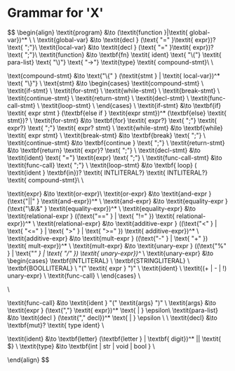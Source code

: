 # Grammar for 'X'

$$
\begin{align}
\textit{program} &\to (\textit{function }|\textit{ global-var})^*  \\ \\
\textit{global-var} &\to \textit{decl } (\text{ "=" }\textit{ expr})? \text{ ";"}\\
\textit{local-var} &\to \textit{decl } (\text{ "=" }\textit{ expr})? \text{ ";"}\\
\textit{function} &\to \textbf{fn} \textit{ ident} \text{ "\\("} \textit{ para-list} \text{ "\\)"} \text{ "->"}
\textit{type} \textit{ compound-stmt}\\ \\

\text{compound-stmt} &\to \text{"\\\{" } (\textit{stmt } | \textit{ local-var})^* \text{ "\\\}"} \\
\text{stmt} &\to
\begin{cases}
\textit{compound-stmt} \\
\textit{if-stmt} \\
\textit{for-stmt} \\
\textit{while-stmt} \\
\textit{break-stmt} \\
\textit{continue-stmt} \\
\textit{return-stmt} \\
\textit{decl-stmt} \\
\textit{func-call-stmt} \\
\textit{loop-stmt} \\
\end{cases} \\
\textit{if-stmt} &\to \textbf{if} \textit{ expr stmt } (\textbf{else if } \textit{expr stmt})^* (\textbf{else} \textit{
stmt})? \\
\textit{for-stmt} &\to \textbf{for} \textit{ expr?} \text{ ";"} \textit{ expr?} \text{ ";"} \textit{ expr? stmt} \\
\textit{while-stmt} &\to \textbf{while} \textit{ expr stmt} \\
\textit{break-stmt} &\to \textbf{break} \text{ ";"} \\
\textit{continue-stmt} &\to \textbf{continue } \text{ ";"} \\
\textit{return-stmt} &\to \textbf{return} \textit{ expr}? \text{ ";"} \\
\textit{decl-stmt} &\to \textit{ident} \text{ "="} \textit{expr} \text{ ";"} \\
\textit{func-call-stmt} &\to \textit{func-call} \text{ ";"} \\
\textit{loop-stmt} &\to \textbf{ loop} ( \textit{ident } \textbf{in})? \textit{ INTLITERAL?} \textit{ INTLITERAL?} \textit{ compound-stmt}\\ \\

\textit{expr} &\to \textit{or-expr}\\
\textit{or-expr} &\to \textit{and-expr } (\text{"||" } \textit{and-expr})^* \\
\textit{and-expr} &\to \textit{equality-expr } (\text{"\\\&\\\&" } \textit{equality-expr})^* \\
\textit{equality-expr} &\to \textit{relational-expr } ((\text{"==" } | \text{ "!=" }) \textit{ relational-expr})^* \\
\textit{relational-expr} &\to \textit{additive-expr } ((\text{"<" } | \text{ "<=" } | \text{ ">" } | \text{ ">=" })
\textit{ additive-expr})^* \\
\textit{additive-expr} &\to \textit{mult-expr } ((\text{"-" } | \text{ "+" }) \textit{ mult-expr})^* \\
\textit{mult-expr} &\to \textit{unary-expr } ((\text{"\%" } | \text{"*" } | \text{ "/" }) \textit{ unary-expr})^* \\
\textit{unary-expr} &\to
\begin{cases}
\textbf{INTLITERAL} \\
\textbf{STRINGLITERAL} \\
\textbf{BOOLLITERAL} \\
"(" \textit{ expr } ")" \\
\textit{ident} \\
\textit{(+ | - | !) unary-expr} \\
\textit{func-call} \\
\end{cases} \\

\\

\textit{func-call} &\to \textit{ident } "(" \textit{args} ")" \\
\textit{args} &\to \textit{expr } (\text{","} \textit{ expr})^* \text{ | } \epsilon\\
\textit{para-list} &\to \textit{decl } (\textit{"," decl})^*  \text{ | } \epsilon \\ \\
\textit{decl} &\to \textbf{mut}? \textit{ type ident} \\

\textit{ident} &\to \textbf{letter} (\textbf{letter } | \textbf{ digit})^* || \textit{ \$} \\
\textit{type} &\to \textbf{int | str | void | bool } \\

\end{align}
$$